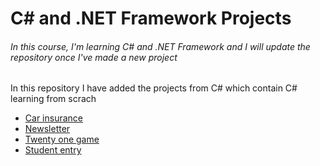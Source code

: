 <h1>C# and .NET Framework Projects</h1>
<h6>In this course, I'm learning C# and .NET Framework and I will update the repository once I've made a new project</h6>
<p>In this repository I have added the projects from C# which contain C# learning from scrach</p>
<ul>
<li><a href="https://github.com/Arezoo-Yousefi/The-Tech-Academy-Basic-C-Sharp-Projects./tree/main/Basic_C%23_Programs/CarInsurance">Car insurance</a></li>
<li><a href="https://github.com/Arezoo-Yousefi/The-Tech-Academy-Basic-C-Sharp-Projects./tree/main/Basic_C%23_Programs/NewsLetterAppMVC">Newsletter</a></li>
<li><a href="https://github.com/Arezoo-Yousefi/The-Tech-Academy-Basic-C-Sharp-Projects./tree/main/Basic_C%23_Programs/TwentyOne">Twenty one game</a></li>
<li><a href ="https://github.com/Arezoo-Yousefi/The-Tech-Academy-Basic-C-Sharp-Projects./tree/main/Basic_C%23_Programs/CodeFirst"> Student entry</a></Li>
</ul>
 

